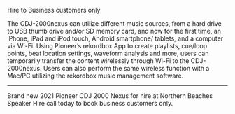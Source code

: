 Hire to Business customers only


The CDJ-2000nexus can utilize different music sources, from a hard drive to USB thumb drive and/or SD memory card, and now for the first time, an iPhone, iPad and iPod touch, Android smartphone/ tablets, and a computer via Wi-Fi. Using Pioneer’s rekordbox App to create playlists, cue/loop points, beat location settings, waveform analysis and more, users can temporarily transfer the content wirelessly through Wi-Fi to the CDJ-2000nexus. Users can also perform the same wireless function with a Mac/PC utilizing the rekordbox music management software.

---

Brand new 2021 Pioneer CDJ 2000 Nexus for hire at Northern Beaches Speaker Hire call today to book business customers only.

